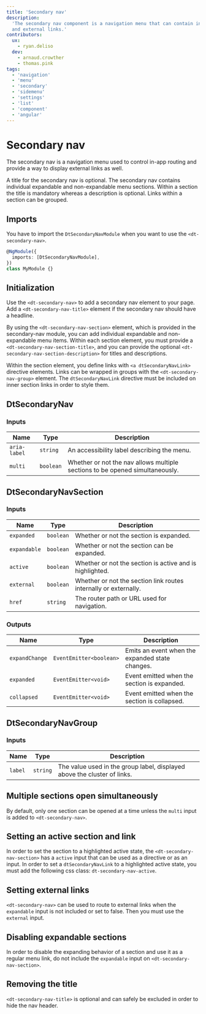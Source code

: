 ```yaml
---
title: 'Secondary nav'
description:
  'The secondary nav component is a navigation menu that can contain internal
  and external links.'
contributors:
  ux:
    - ryan.deliso
  dev:
    - arnaud.crowther
    - thomas.pink
tags:
  - 'navigation'
  - 'menu'
  - 'secondary'
  - 'sidemenu'
  - 'settings'
  - 'list'
  - 'component'
  - 'angular'
---
```


# Secondary nav

The secondary nav is a navigation menu used to control in-app routing and
provide a way to display external links as well.

<docs-source-example example="SecondaryNavDefaultExample"></docs-source-example>

A title for the secondary nav is optional. The secondary nav contains individual
expandable and non-expandable menu sections. Within a section the title is
mandatory whereas a description is optional. Links within a section can be
grouped.

## Imports

You have to import the `DtSecondaryNavModule` when you want to use the
`<dt-secondary-nav>`.

```typescript
@NgModule({
  imports: [DtSecondaryNavModule],
})
class MyModule {}
```

## Initialization

Use the `<dt-secondary-nav>` to add a secondary nav element to your page. Add a
`<dt-secondary-nav-title>` element if the secondary nav should have a headline.

By using the `<dt-secondary-nav-section>` element, which is provided in the
secondary-nav module, you can add individual expandable and non-expandable menu
items. Within each section element, you must provide a
`<dt-secondary-nav-section-title>`, and you can provide the optional
`<dt-secondary-nav-section-description>` for titles and descriptions.

Within the section element, you define links with `<a dtSecondaryNavLink>`
directive elements. Links can be wrapped in groups with the
`<dt-secondary-nav-group>` element. The `dtSecondaryNavLink` directive must be
included on inner section links in order to style them.

## DtSecondaryNav

### Inputs

| Name         | Type      | Description                                                                  |
| ------------ | --------- | ---------------------------------------------------------------------------- |
| `aria-label` | `string`  | An accessibility label describing the menu.                                  |
| `multi`      | `boolean` | Whether or not the nav allows multiple sections to be opened simultaneously. |

## DtSecondaryNavSection

### Inputs

| Name         | Type      | Description                                                      |
| ------------ | --------- | ---------------------------------------------------------------- |
| `expanded`   | `boolean` | Whether or not the section is expanded.                          |
| `expandable` | `boolean` | Whether or not the section can be expanded.                      |
| `active`     | `boolean` | Whether or not the section is active and is highlighted.         |
| `external`   | `boolean` | Whether or not the section link routes internally or externally. |
| `href`       | `string`  | The router path or URL used for navigation.                      |

### Outputs

| Name           | Type                    | Description                                     |
| -------------- | ----------------------- | ----------------------------------------------- |
| `expandChange` | `EventEmitter<boolean>` | Emits an event when the expanded state changes. |
| `expanded`     | `EventEmitter<void>`    | Event emitted when the section is expanded.     |
| `collapsed`    | `EventEmitter<void>`    | Event emitted when the section is collapsed.    |

## DtSecondaryNavGroup

### Inputs

| Name    | Type     | Description                                                              |
| ------- | -------- | ------------------------------------------------------------------------ |
| `label` | `string` | The value used in the group label, displayed above the cluster of links. |

## Multiple sections open simultaneously

By default, only one section can be opened at a time unless the `multi` input is
added to `<dt-secondary-nav>`.

<docs-source-example example="SecondaryNavMultiExample"></docs-source-example>

## Setting an active section and link

In order to set the section to a highlighted active state, the
`<dt-secondary-nav-section>` has a `active` input that can be used as a
directive or as an input. In order to set a `dtSecondaryNavLink` to a
highlighted active state, you must add the following css class:
`dt-secondary-nav-active`.

<docs-source-example example="SecondaryNavActiveExample"></docs-source-example>

## Setting external links

`<dt-secondary-nav>` can be used to route to external links when the
`expandable` input is not included or set to false. Then you must use the
`external` input.

<docs-source-example example="SecondaryNavExternalExample"></docs-source-example>

## Disabling expandable sections

In order to disable the expanding behavior of a section and use it as a regular
menu link, do not include the `expandable` input on
`<dt-secondary-nav-section>`.

<docs-source-example example="SecondaryNavExpandableExample"></docs-source-example>

## Removing the title

`<dt-secondary-nav-title>` is optional and can safely be excluded in order to
hide the nav header.

<docs-source-example example="SecondaryNavTitleExample"></docs-source-example>
